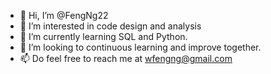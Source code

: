 - 👋 Hi, I’m @FengNg22
- 👀 I’m interested in code design and analysis
- 🌱 I’m currently learning SQL and Python. 
- 💞️ I’m looking to continuous learning and improve together. 
- 📫 Do feel free to reach me at wfengng@gmail.com

<!---
FengNg22/FengNg22 is a ✨ special ✨ repository because its `README.md` (this file) appears on your GitHub profile.
You can click the Preview link to take a look at your changes.
--->
